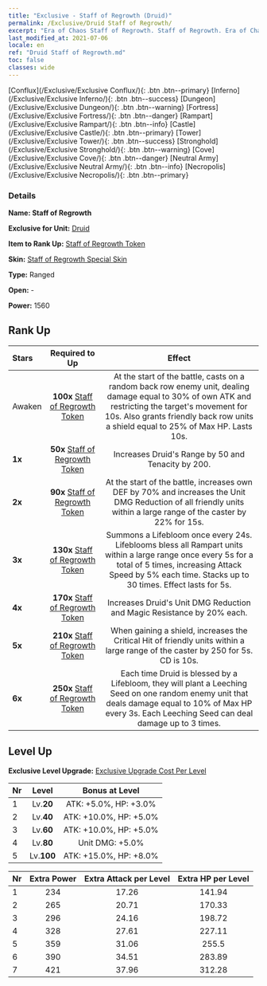 ```yaml
---
title: "Exclusive - Staff of Regrowth (Druid)"
permalink: /Exclusive/Druid Staff of Regrowth/
excerpt: "Era of Chaos Staff of Regrowth. Staff of Regrowth. Era of Chaos Exclusive Staff of Regrowth. Druid Exclusive."
last_modified_at: 2021-07-06
locale: en
ref: "Druid Staff of Regrowth.md"
toc: false
classes: wide
---
```

 [Conflux](/Exclusive/Exclusive Conflux/){: .btn .btn--primary} [Inferno](/Exclusive/Exclusive Inferno/){: .btn .btn--success} [Dungeon](/Exclusive/Exclusive Dungeon/){: .btn .btn--warning} [Fortress](/Exclusive/Exclusive Fortress/){: .btn .btn--danger} [Rampart](/Exclusive/Exclusive Rampart/){: .btn .btn--info} [Castle](/Exclusive/Exclusive Castle/){: .btn .btn--primary} [Tower](/Exclusive/Exclusive Tower/){: .btn .btn--success} [Stronghold](/Exclusive/Exclusive Stronghold/){: .btn .btn--warning} [Cove](/Exclusive/Exclusive Cove/){: .btn .btn--danger} [Neutral Army](/Exclusive/Exclusive Neutral Army/){: .btn .btn--info} [Necropolis](/Exclusive/Exclusive Necropolis/){: .btn .btn--primary} 

### Details
 **Name: Staff of Regrowth** 

 **Exclusive for Unit:** [Druid](/units/Druid/) 

 **Item to Rank Up:** [Staff of Regrowth Token](/Items/con_977/)

 **Skin:** [Staff of Regrowth Special Skin](/Items/con_645/)

 **Type:** Ranged

 **Open:** -

 **Power:** 1560

## Rank Up

  |     Stars    |  Required to Up | Effect |
  |:-------------|:---------------:|:---------------:|
  |  Awaken  | **100x** [Staff of Regrowth Token](/Items/con_977/) | <Vine Lash> At the start of the battle, casts on a random back row enemy unit, dealing damage equal to 30% of own ATK and restricting the target's movement for 10s. Also grants friendly back row units a shield equal to 25% of Max HP. Lasts 10s. |
  | **1x** <i class="fas fa-star"/> | **50x** [Staff of Regrowth Token](/Items/con_977/) | Increases Druid's Range by 50 and Tenacity by 200. |
  | **2x** <i class="fas fa-star"/> | **90x** [Staff of Regrowth Token](/Items/con_977/) | At the start of the battle, increases own DEF by 70% and increases the Unit DMG Reduction of all friendly units within a large range of the caster by 22% for 15s. |
  | **3x** <i class="fas fa-star"/> | **130x** [Staff of Regrowth Token](/Items/con_977/) | <Lifebloom> Summons a Lifebloom once every 24s. Lifeblooms bless all Rampart units within a large range once every 5s for a total of 5 times, increasing Attack Speed by 5% each time. Stacks up to 30 times. Effect lasts for 5s. |
  | **4x** <i class="fas fa-star"/> | **170x** [Staff of Regrowth Token](/Items/con_977/) | Increases Druid's Unit DMG Reduction and Magic Resistance by 20% each. |
  | **5x** <i class="fas fa-star"/> | **210x** [Staff of Regrowth Token](/Items/con_977/) | When gaining a shield, increases the Critical Hit of friendly units within a large range of the caster by 250 for 5s. CD is 10s. |
  | **6x** <i class="fas fa-star"/> | **250x** [Staff of Regrowth Token](/Items/con_977/) | <Leeching Seed> Each time Druid is blessed by a Lifebloom, they will plant a Leeching Seed on one random enemy unit that deals damage equal to 10% of Max HP every 3s. Each Leeching Seed can deal damage up to 3 times. |


## Level Up
 **Exclusive Level Upgrade:** [Exclusive Upgrade Cost Per Level](/Exclusive/ExclusiveUpgradeCostPerLevel/)

  |  Nr  |   Level  | Bonus at Level |
  |:-----|:--------:|:--------------:|
  | 1 | Lv.**20** | ATK: +5.0%, HP: +3.0% |
  | 2 | Lv.**40** | ATK: +10.0%, HP: +5.0% |
  | 3 | Lv.**60** | ATK: +10.0%, HP: +5.0% |
  | 4 | Lv.**80** | Unit DMG: +5.0% |
  | 5 | Lv.**100** | ATK: +15.0%, HP: +8.0% |


  |  Nr  |  Extra Power | Extra Attack per Level | Extra HP per Level |
  |:-----|:--------:|:--------:|:--------:|
  | 1 | 234 | 17.26 | 141.94 |
  | 2 | 265 | 20.71 | 170.33 |
  | 3 | 296 | 24.16 | 198.72 |
  | 4 | 328 | 27.61 | 227.11 |
  | 5 | 359 | 31.06 | 255.5 |
  | 6 | 390 | 34.51 | 283.89 |
  | 7 | 421 | 37.96 | 312.28 |


